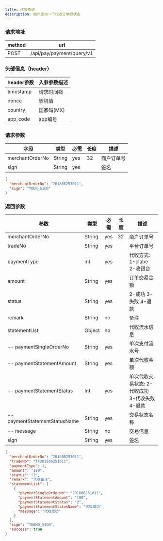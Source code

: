```yaml
---
title: 代收查询
description: 商户查询一个代收订单的状态
---
```


### 请求地址

| method | url                       |
| ------ | ------------------------- |
| POST   | /api/pay/payment/query/v1 |

### 头部信息（header）

| header参数                  | 入参参数描述  |
|---------------------------|---------|
| timestamp                 | 请求时间戳   |
| nonce                     | 随机值     |
| country                   | 国家码(MX) |
| app_code                  | app编号   |

### 请求参数

| 字段            | 类型   | 必需 | 长度 | 描述       |
| --------------- | ------ | ---- | ---- | ---------- |
| merchantOrderNo | String | yes  | 32   | 商户订单号 |
| sign            | String | yes  |      | 签名       |

```json title=请求示例
{
  "merchantOrderNo": "201806251011",
  "sign": "YOUR_SIGN"
}
```

### 返回参数

| 参数                          | 类型   | 必需 | 长度 | 描述                                           |
| ----------------------------- | ------ | ---- |---| ---------------------------------------------- |
| merchantOrderNo               | String | yes  | 32 | 商户订单号                                     |
| tradeNo                       | String | yes  |   | 平台订单号                                     |
| paymentType                   | int    | yes  |   | 代收方式: 1-clabe 2-收银台                     |
| amount                        | String | yes  |   | 订单交易金额                                   |
| status                        | String | yes  |   | 2-成功 3-失败 4-退款                           |
| remark                        | String | no   |   | 备注                             |
| statementList                 | Object | no   |   | 代收流水信息                                   |
| -- paymentSingleOrderNo       | String | yes  |   | 单次支付流水号                                 |
| -- paymentStatementAmount     | String | yes  |   | 单次代收金额                                   |
| -- paymentStatementStatus     | Int | yes  |   | 单次代收交易状态: 2-代收成功 3-代收失败 4-退款 |
| -- paymentStatementStatusName | String | yes  |   | 交易状态名称                                   |
| -- message                    | String | no   |   | 交易信息                                       |
| sign                          | String | yes  |   | 签名                                           |

```json title=返回示例
{
  "merchantOrderNo": "201806251011",
  "tradeNo": "TF201806251011",
  "paymentType": 1,
  "amount": "100",
  "status": "2",
  "remark": "代收备注",
  "statementList": [
    {
      "paymentSingleOrderNo": "201806251011",
      "paymentStatementAmount": "100",
      "paymentStatementStatus": "2",
      "paymentStatementStatusName": "代收成功",
      "message": "代收成功"
    }
  ],
  "sign": "TEEMO_SIGN",
  "success": true
}
```
